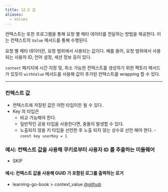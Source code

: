 ```yaml
---
title: 12.5 값
aliases:
  - Values
---
```


컨텍스트는 또한 프로그램을 통해 요청 별 메타 데이터를 전달하는 방법을 제공한다. 이는 컨텍스트의 `Value` 메서드를 통해 수행된다.

요청 별 메타 데이터란, 요청 범위에서 사용되는 값이다. 예를 들어, 요청 범위에서 사용되는 사용자 ID, 언어 설정, 세션 정보 등이 있다.

`context` 패키지에 시간 지정 및, 취소 가능한 컨텍스트를 생성하기 위한 팩토리 메서드가 있듯이 `withValue` 메서드를 사용해 값이 추가된 컨텍스트를 wrapping 할 수 있다.

---

### 컨텍스트 값

- 컨텍스트에 저장된 값은 어떤 타입이든 될 수 있다.
- Key 의 타입은
    - 비교 가능해야 한다.
    - 일반적인 공용 타입을 사용한다면, 충돌이 발생할 수 있다.
    - 노출되지 않을 키 타입을 선언한 후 노출 되지 않는 상수로 선언 해야 한다. 
          - `const key userKey = 1` 

### 예시: 컨텍스트 값을 사용해 쿠키로부터 사용자 ID 를 추출하는 미들웨어

- SKIP

#### 예시: 컨텍스트 값을 사용해 GUID 가 포함된 로그를 출력하는 로거

- learning-go-book > context_value [@github](https://github.com/learning-go-book/context_values)